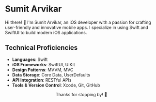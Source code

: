 <!-- Your Name -->
# Sumit Arvikar

<!-- Introduction -->
Hi there! 👋 I'm Sumit Arvikar, an iOS developer with a passion for crafting user-friendly and innovative mobile apps. I specialize in using Swift and SwiftUI to build modern iOS applications.

<!-- Technical Proficiencies -->
## Technical Proficiencies
- **Languages**: Swift
- **iOS Frameworks**: SwiftUI, UIKit
- **Design Patterns**: MVVM, MVC
- **Data Storage**: Core Data, UserDefaults
- **API Integration**: RESTful APIs
- **Tools & Version Control**: Xcode, Git, GitHub

<!-- Footer -->
<div align="center">
  Thanks for stopping by! 🚀
</div>
